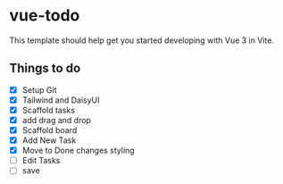 # vue-todo

This template should help get you started developing with Vue 3 in Vite.

## Things to do

* [x] Setup Git
* [x] Tailwind and DaisyUI
* [x] Scaffold tasks
* [x] add drag and drop
* [x] Scaffold board
* [x] Add New Task
* [x] Move to Done changes styling
* [ ] Edit Tasks
* [ ] save